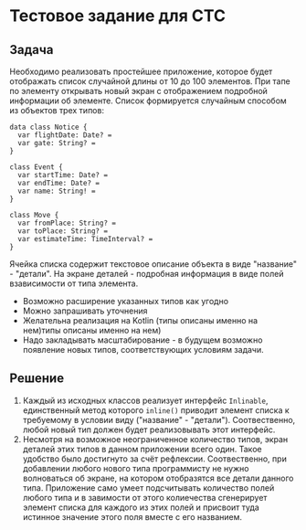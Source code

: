 # Тестовое задание для СТС
## Задача
Необходимо реализовать простейшее приложение, которое будет отображать список случайной длины от 10 до 100 элементов. 
При тапе по элементу открывать новый экран с отображением подробной информации об элементе.
Список формируется случайным способом из объектов трех типов:
````
data class Notice {
  var flightDate: Date? =
  var gate: String? =
}

class Event {
  var startTime: Date? =
  var endTime: Date? =
  var name: String! =
}

class Move {
  var fromPlace: String? =
  var toPlace: String? =
  var estimateTime: TimeInterval? =
}
````
Ячейка списка содержит текстовое описание объекта в виде "название" - "детали". 
На экране деталей - подробная информация в виде полей взависимости от типа элемента.

* Возможно расширение указанных типов как угодно<br>
* Можно запрашивать уточнения<br>
* Желательна реализация на Kotlin (типы описаны именно на нем)типы описаны именно на нем)<br>
* Надо закладывать масштабирование - в будущем возможно появление новых типов, соответствующих условиям задачи.<br>

## Решение
1. Каждый из исходных классов реализует интерфейс ``Inlinable``, 
единственный метод которого ``inline()`` приводит элемент списка к требуемому в условии виду ("название" - "детали").
Соотвественно, любой новый тип должен будет реализовывать этот интерфейс.
2. Несмотря на возможное неограниченное количество типов, экран деталей этих типов в данном приложении всего один.
Такое удобство было достигнуто за счёт рефлексии. 
Соотвественно, при добавлении любого нового типа программисту не нужно волноваться об экране, на котором отобразятся все детали данного типа.
Приложение само умеет подсчитывать количество полей любого типа и в завимости от этого колиечества сгенерирует элемент списка для каждого из этих полей и присвоит туда истинное значение этого поля вместе с его названием.
